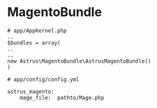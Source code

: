 MagentoBundle
=============

```
# app/AppKernel.php
..
$bundles = array(
..
..
new Astrus\MagentoBundle\AstrusMagentoBundle()
)
```

```
# app/config/config.yml

astrus_magento:
    mage_file:  pathto/Mage.php
```